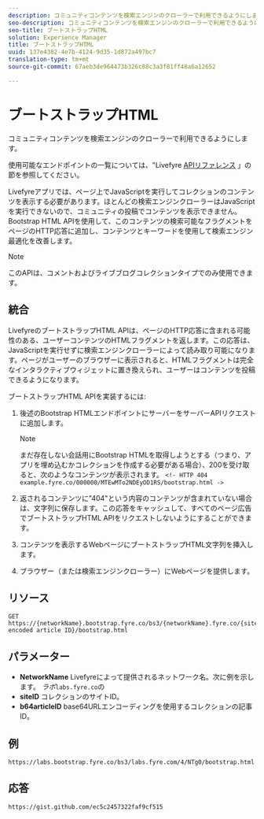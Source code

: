 ```yaml
---
description: コミュニティコンテンツを検索エンジンのクローラーで利用できるようにします。
seo-description: コミュニティコンテンツを検索エンジンのクローラーで利用できるようにします。
seo-title: ブートストラップHTML
solution: Experience Manager
title: ブートストラップHTML
uuid: 137e4382-4e7b-4124-9d35-1d872a497bc7
translation-type: tm+mt
source-git-commit: 67aeb3de964473b326c88c3a3f81ff48a6a12652

---
```



# ブートストラップHTML

コミュニティコンテンツを検索エンジンのクローラーで利用できるようにします。

使用可能なエンドポイントの一覧については、&quot;Livefyre [APIリファレンス](https://api.livefyre.com/docs) 」の節を参照してください。

Livefyreアプリでは、ページ上でJavaScriptを実行してコレクションのコンテンツを表示する必要があります。ほとんどの検索エンジンクローラーはJavaScriptを実行できないので、コミュニティの投稿でコンテンツを表示できません。Bootstrap HTML APIを使用して、このコンテンツの検索可能なフラグメントをページのHTTP応答に追加し、コンテンツとキーワードを使用して検索エンジン最適化を改善します。

>[!NOTE]
>
>このAPIは、コメントおよびライブブログコレクションタイプでのみ使用できます。

## 統合

LivefyreのブートストラップHTML APIは、ページのHTTP応答に含まれる可能性のある、ユーザーコンテンツのHTMLフラグメントを返します。この応答は、JavaScriptを実行せずに検索エンジンクローラーによって読み取り可能になります。ページがユーザーのブラウザーに表示されると、HTMLフラグメントは完全なインタラクティブウィジェットに置き換えられ、ユーザーはコンテンツを投稿できるようになります。

ブートストラップHTML APIを実装するには:

1. 後述のBootstrap HTMLエンドポイントにサーバーをサーバーAPIリクエストに追加します。

   >[!NOTE]
   >
   >まだ存在しない会話用にBootstrap HTMLを取得しようとする（つまり、アプリを埋め込むかコレクションを作成する必要がある場合）、200を受け取ると、次のようなコンテンツが表示されます。 `<!- HTTP 404 example.fyre.co/000000/MTEwMTo2NDEyOD1RS/bootstrap.html ->`

1. 返されるコンテンツに&quot;404&quot;という内容のコンテンツが含まれていない場合は、文字列に保存します。この応答をキャッシュして、すべてのページ広告でブートストラップHTML APIをリクエストしないようにすることができます。
1. コンテンツを表示するWebページにブートストラップHTML文字列を挿入します。
1. ブラウザー（または検索エンジンクローラー）にWebページを提供します。

## リソース

```
GET https://{networkName}.bootstrap.fyre.co/bs3/{networkName}.fyre.co/{siteId}/{base64 encoded article ID}/bootstrap.html 
```

## パラメーター

* **NetworkName** Livefyreによって提供されるネットワーク名。次に例を示します。 *ラボ*`labs.fyre.co`の
* **siteID** コレクションのサイトID。
* **b64articleID** base64URLエンコーディングを使用するコレクションの記事ID。

## 例

```
https://labs.bootstrap.fyre.co/bs3/labs.fyre.com/4/NTg0/bootstrap.html 
```

## 応答

```
https://gist.github.com/ec5c2457322faf9cf515 
```
